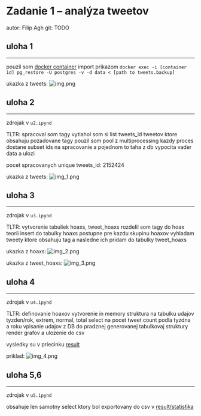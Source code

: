 # Zadanie 1 – analýza tweetov

autor: Filip Agh
git: TODO

## uloha 1

___
pouzil som [docker container](https://registry.hub.docker.com/r/postgis/postgis)
import prikazom
```docker exec -i [container id] pg_restore -U postgres -v -d data < [path to tweets.backup]```

ukazka z tweets:
![img.png](assets/img.png)

## uloha 2
___
zdrojak v `u2.ipynd`

TLTR:
spracoval som tagy
vytiahol som si list tweets_id tweetov ktore obsahuju pozadovane tagy
pouzil som pool z multiprocessing
kazdy proces dostane subset ids na spracovanie a pojednom to taha z db vypocita vader data a ulozi

pocet spracovanych unique tweets_id: 2152424

ukazka z tweets:
![img_1.png](assets/img_1.png)

## uloha 3
___
zdrojak v `u3.ipynd`


TLTR:
vytvorenie tabuliek hoaxs, tweet_hoaxs
rozdelil som tagy do hoax teorii
insert do tabulky hoaxs
postupne pre kazdu skupinu hoaxov vyhladam tweety ktore obsahuju tag a nasledne ich pridam do tabulky tweet_hoaxs


ukazka z hoaxs:
![img_2.png](assets/img_2.png)

ukazka z tweet_hoaxs:
![img_3.png](assets/img_3.png)

## uloha 4
___
zdrojak v `u4.ipynd`


TLTR:
definovanie hoaxov
vytvorenie in memory struktura na tabulku udajov tyzden/rok, extrem, normal, total
select na pocet tweet count podla tyzdna a roku
vpisanie udajov z DB do pradznej generovanej tabulkovaj struktury
render grafov a ulozenie do csv

vysledky su v priecinku [result](result/)

priklad:
![img_4.png](assets/img_4.png)

## uloha 5,6
___
zdrojak v `u5.ipynd`

obsahuje len samotny select ktory bol exportovany do csv v [result/statistika](result/statistika)
